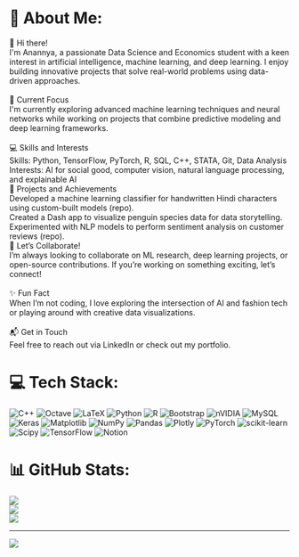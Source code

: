 # 💫 About Me:
👋 Hi there!<br>I'm Anannya, a passionate Data Science and Economics student with a keen interest in artificial intelligence, machine learning, and deep learning. I enjoy building innovative projects that solve real-world problems using data-driven approaches.<br><br>🌟 Current Focus<br>I'm currently exploring advanced machine learning techniques and neural networks while working on projects that combine predictive modeling and deep learning frameworks.<br><br>💻 Skills and Interests<br>Skills: Python, TensorFlow, PyTorch, R, SQL, C++, STATA, Git, Data Analysis<br>Interests: AI for social good, computer vision, natural language processing, and explainable AI<br>🚀 Projects and Achievements<br>Developed a machine learning classifier for handwritten Hindi characters using custom-built models (repo).<br>Created a Dash app to visualize penguin species data for data storytelling.<br>Experimented with NLP models to perform sentiment analysis on customer reviews (repo).<br>🤝 Let’s Collaborate!<br>I’m always looking to collaborate on ML research, deep learning projects, or open-source contributions. If you’re working on something exciting, let’s connect!<br><br>✨ Fun Fact<br>When I’m not coding, I love exploring the intersection of AI and fashion tech or playing around with creative data visualizations.<br><br>📬 Get in Touch<br>Feel free to reach out via LinkedIn or check out my portfolio.


# 💻 Tech Stack:
![C++](https://img.shields.io/badge/c++-%2300599C.svg?style=for-the-badge&logo=c%2B%2B&logoColor=white) ![Octave](https://img.shields.io/badge/OCTAVE-darkblue?style=for-the-badge&logo=octave&logoColor=fcd683) ![LaTeX](https://img.shields.io/badge/latex-%23008080.svg?style=for-the-badge&logo=latex&logoColor=white) ![Python](https://img.shields.io/badge/python-3670A0?style=for-the-badge&logo=python&logoColor=ffdd54) ![R](https://img.shields.io/badge/r-%23276DC3.svg?style=for-the-badge&logo=r&logoColor=white) ![Bootstrap](https://img.shields.io/badge/bootstrap-%238511FA.svg?style=for-the-badge&logo=bootstrap&logoColor=white) ![nVIDIA](https://img.shields.io/badge/cuda-000000.svg?style=for-the-badge&logo=nVIDIA&logoColor=green) ![MySQL](https://img.shields.io/badge/mysql-4479A1.svg?style=for-the-badge&logo=mysql&logoColor=white) ![Keras](https://img.shields.io/badge/Keras-%23D00000.svg?style=for-the-badge&logo=Keras&logoColor=white) ![Matplotlib](https://img.shields.io/badge/Matplotlib-%23ffffff.svg?style=for-the-badge&logo=Matplotlib&logoColor=black) ![NumPy](https://img.shields.io/badge/numpy-%23013243.svg?style=for-the-badge&logo=numpy&logoColor=white) ![Pandas](https://img.shields.io/badge/pandas-%23150458.svg?style=for-the-badge&logo=pandas&logoColor=white) ![Plotly](https://img.shields.io/badge/Plotly-%233F4F75.svg?style=for-the-badge&logo=plotly&logoColor=white) ![PyTorch](https://img.shields.io/badge/PyTorch-%23EE4C2C.svg?style=for-the-badge&logo=PyTorch&logoColor=white) ![scikit-learn](https://img.shields.io/badge/scikit--learn-%23F7931E.svg?style=for-the-badge&logo=scikit-learn&logoColor=white) ![Scipy](https://img.shields.io/badge/SciPy-%230C55A5.svg?style=for-the-badge&logo=scipy&logoColor=%white) ![TensorFlow](https://img.shields.io/badge/TensorFlow-%23FF6F00.svg?style=for-the-badge&logo=TensorFlow&logoColor=white) ![Notion](https://img.shields.io/badge/Notion-%23000000.svg?style=for-the-badge&logo=notion&logoColor=white)
# 📊 GitHub Stats:
![](https://github-readme-stats.vercel.app/api?username=anannyaumesh&theme=rose&hide_border=false&include_all_commits=false&count_private=false)<br/>
![](https://github-readme-streak-stats.herokuapp.com/?user=anannyaumesh&theme=rose&hide_border=false)<br/>
![](https://github-readme-stats.vercel.app/api/top-langs/?username=anannyaumesh&theme=rose&hide_border=false&include_all_commits=false&count_private=false&layout=compact)

---
[![](https://visitcount.itsvg.in/api?id=anannyaumesh&icon=0&color=0)](https://visitcount.itsvg.in)

<!-- Proudly created with GPRM ( https://gprm.itsvg.in ) -->
